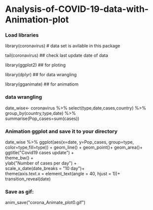 # Analysis-of-COVID-19-data-with-Animation-plot


### Load libraries ###

library(coronavirus) # data set is avilable in this package

tail(coronavirus) ## check last update date of data

library(ggplot2) ## for ploting 

library(dplyr)   ## for data wrangling

library(gganimate) ## for animatiom

###  data wrangling

date_wise<- coronavirus  %>% select(type,date,cases,country) %>%  
                                             group_by(country,type,date) %>%                                   
                                             summarise(Pop_cases=sum(cases))

### Animation ggplot and save it to your directory 


date_wise %>% ggplot(aes(x=date, y=Pop_cases, group=type, color=type,fill=type)) +
                          geom_line() + geom_point()+ geom_area()+                     
                            ggtitle("Covid19 cases update") +                     
                              theme_bw() +                     
                                ylab("Number of cases per day") +                     
                                  scale_x_date(date_breaks = "10 day")+                     
                                    theme(axis.text.x = element_text(angle = 40, hjust = 1))+                     
                                       transition_reveal(date)
                    

### Save as gif:

anim_save("corona_Animate_plot0.gif")
